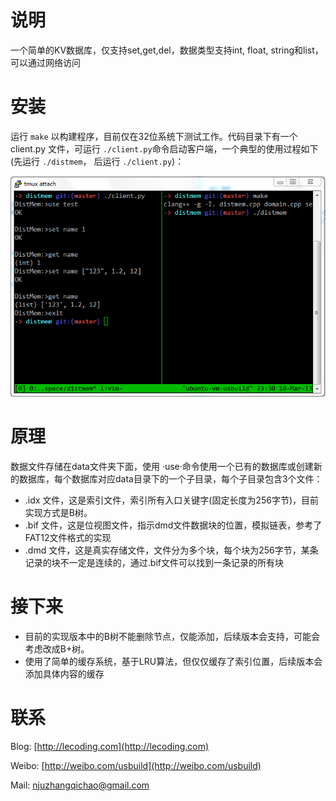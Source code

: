 说明
==================
一个简单的KV数据库，仅支持set,get,del，数据类型支持int, float, string和list，可以通过网络访问


安装
==================
运行 `make` 以构建程序，目前仅在32位系统下测试工作。代码目录下有一个client.py 文件，可运行 `./client.py`命令启动客户端，一个典型的使用过程如下(先运行 `./distmem`， 后运行 `./client.py`)：

![screenshot](./resources/screenshot.png)


原理
=======================
数据文件存储在data文件夹下面，使用 ·use·命令使用一个已有的数据库或创建新的数据库，每个数据库对应data目录下的一个子目录，每个子目录包含3个文件：

* .idx 文件，这是索引文件，索引所有入口关键字(固定长度为256字节)，目前实现方式是B树。
* .bif 文件，这是位视图文件，指示dmd文件数据块的位置，模拟链表，参考了FAT12文件格式的实现
* .dmd 文件，这是真实存储文件，文件分为多个块，每个块为256字节，某条记录的块不一定是连续的，通过.bif文件可以找到一条记录的所有块

接下来
========================
* 目前的实现版本中的B树不能删除节点，仅能添加，后续版本会支持，可能会考虑改成B+树。
* 使用了简单的缓存系统，基于LRU算法，但仅仅缓存了索引位置，后续版本会添加具体内容的缓存

联系
==================
Blog: [http://lecoding.com](http://lecoding.com)

Weibo: [http://weibo.com/usbuild](http://weibo.com/usbuild)

Mail: [njuzhangqichao@gmail.com](mailto:njuzhangqichao@gmail.com)